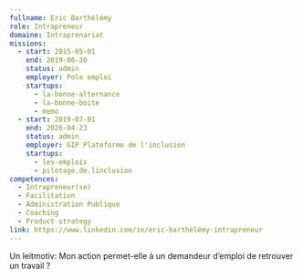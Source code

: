 ```yaml
---
fullname: Eric Barthélémy
role: Intrapreneur
domaine: Intraprenariat
missions:
  - start: 2015-05-01
    end: 2019-06-30
    status: admin
    employer: Pole emploi
    startups:
      - la-bonne-alternance
      - la-bonne-boite
      - memo
  - start: 2019-07-01
    end: 2026-04-23
    status: admin
    employer: GIP Plateforme de l'inclusion
    startups:
      - les-emplois
      - pilotage.de.linclusion
competences:
  - Intrapreneur(se)
  - Facilitation
  - Administration Publique
  - Coaching
  - Product strategy
link: https://www.linkedin.com/in/eric-barthélémy-intrapreneur
---
```

Un leitmotiv: Mon action permet-elle à un demandeur d’emploi de retrouver un travail ?
